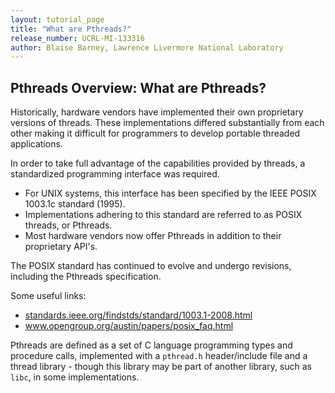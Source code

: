 ```yaml
---
layout: tutorial_page
title: "What are Pthreads?"
release_number: UCRL-MI-133316
author: Blaise Barney, Lawrence Livermore National Laboratory
---
```


## Pthreads Overview: What are Pthreads?

Historically, hardware vendors have implemented their own proprietary versions of threads. These implementations differed substantially from each other making it difficult for programmers to develop portable threaded applications.

In order to take full advantage of the capabilities provided by threads, a standardized programming interface was required.
* For UNIX systems, this interface has been specified by the IEEE POSIX 1003.1c standard (1995).
* Implementations adhering to this standard are referred to as POSIX threads, or Pthreads.
* Most hardware vendors now offer Pthreads in addition to their proprietary API's.

The POSIX standard has continued to evolve and undergo revisions, including the Pthreads specification.

Some useful links:
* [standards.ieee.org/findstds/standard/1003.1-2008.html](http://standards.ieee.org/findstds/standard/1003.1-2008.html)
* www.opengroup.org/austin/papers/posix_faq.html

Pthreads are defined as a set of C language programming types and procedure calls, implemented with a `pthread.h` header/include file and a thread library - though this library may be part of another library, such as `libc`, in some implementations.
